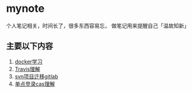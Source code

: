 # mynote
个人笔记相关，时间长了，很多东西容易忘， 做笔记用来提醒自己「温故知新」

## 主要以下内容

1. [docker学习](https://github.com/l1905/mynote/tree/master/learn-docker)
2. [Travis理解](https://github.com/l1905/mynote/blob/master/travis.md)
3. [svn项目迁移gitlab](https://github.com/l1905/mynote/blob/master/move_svn2git.md)
3. [单点登录cas理解](cas/cas单点登录%20client端核心理解.md)
